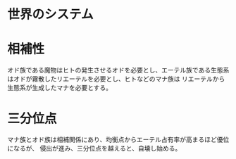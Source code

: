 # 世界のシステム

# 相補性
オド族である魔物はヒトの発生させるオドを必要とし、エーテル族である生態系はオドが霧散したリエーテルを必要とし、ヒトなどのマナ族は
リエーテルから生態系が生成したマナを必要とする。

# 三分位点
マナ族とオド族は相補関係にあり、均衡点からエーテル占有率が高まるほど優位になるが、
侵出が進み、三分位点を越えると、自壊し始める。
